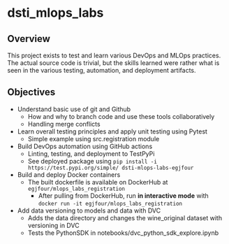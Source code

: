 # dsti_mlops_labs

## Overview
This project exists to test and learn various DevOps and MLOps practices. The actual source code is trivial, but the skills learned were rather what is seen in the various testing, automation, and deployment artifacts.

## Objectives
- Understand basic use of git and Github
    - How and why to branch code and use these tools collaboratively
    - Handling merge conflicts
- Learn overall testing principles and apply unit testing using Pytest
    - Simple example using src.registration module
- Build DevOps automation using GitHub actions
    - Linting, testing, and deployment to TestPyPi
    - See deployed package using `pip install -i https://test.pypi.org/simple/ dsti-mlops-labs-egjfour`
- Build and deploy Docker containers
    - The built dockerfile is available on DockerHub at `egjfour/mlops_labs_registration`
        - After pulling from DockerHub, run **in interactive mode** with `docker run -it egjfour/mlops_labs_registration`
- Add data versioning to models and data with DVC
    - Adds the data directory and changes the wine_original dataset with versioning in DVC
    - Tests the PythonSDK in notebooks/dvc_python_sdk_explore.ipynb
